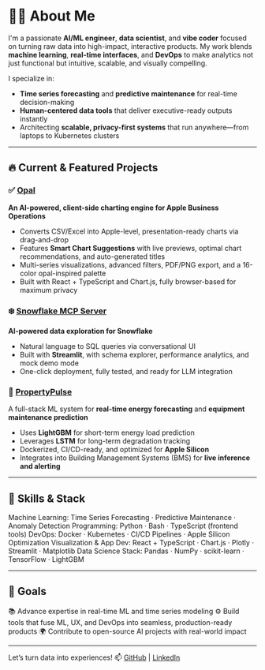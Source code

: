 # 👋🏼 About Me

I'm a passionate **AI/ML engineer**, **data scientist**, and **vibe coder** focused on turning raw data into high-impact, interactive products. My work blends **machine learning**, **real-time interfaces**, and **DevOps** to make analytics not just functional but intuitive, scalable, and visually compelling.

I specialize in:
- **Time series forecasting** and **predictive maintenance** for real-time decision-making
- **Human-centered data tools** that deliver executive-ready outputs instantly
- Architecting **scalable, privacy-first systems** that run anywhere—from laptops to Kubernetes clusters

---

## 🔥 Current & Featured Projects

### ✅ [Opal](https://github.com/analyzethis1/Opal)  
**An AI-powered, client-side charting engine for Apple Business Operations**  
- Converts CSV/Excel into Apple-level, presentation-ready charts via drag-and-drop
- Features **Smart Chart Suggestions** with live previews, optimal chart recommendations, and auto-generated titles
- Multi-series visualizations, advanced filters, PDF/PNG export, and a 16-color opal-inspired palette
- Built with React + TypeScript and Chart.js, fully browser-based for maximum privacy

### ❄️ [Snowflake MCP Server](https://github.com/analyzethis1/Snowflake_MCP)  
**AI-powered data exploration for Snowflake**  
- Natural language to SQL queries via conversational UI  
- Built with **Streamlit**, with schema explorer, performance analytics, and mock demo mode  
- One-click deployment, fully tested, and ready for LLM integration

### 🔹 [PropertyPulse](https://github.com/analyzethis1/PropertyPulse)
A full-stack ML system for **real-time energy forecasting** and **equipment maintenance prediction**  
- Uses **LightGBM** for short-term energy load prediction  
- Leverages **LSTM** for long-term degradation tracking  
- Dockerized, CI/CD-ready, and optimized for **Apple Silicon**  
- Integrates into Building Management Systems (BMS) for **live inference and alerting**

---

## 🧰 Skills & Stack

Machine Learning: Time Series Forecasting · Predictive Maintenance · Anomaly Detection
Programming: Python · Bash · TypeScript (frontend tools)
DevOps: Docker · Kubernetes · CI/CD Pipelines · Apple Silicon Optimization
Visualization & App Dev: React + TypeScript · Chart.js · Plotly · Streamlit · Matplotlib
Data Science Stack: Pandas · NumPy · scikit-learn · TensorFlow · LightGBM

---

## 🎯 Goals

📚 Advance expertise in real-time ML and time series modeling
⚙️ Build tools that fuse ML, UX, and DevOps into seamless, production-ready products
🌍 Contribute to open-source AI projects with real-world impact

---

Let’s turn data into experiences!
📫 [GitHub](https://github.com/analyzethis1) | [LinkedIn](https://www.linkedin.com/in/chris-karim-140a94234/)

